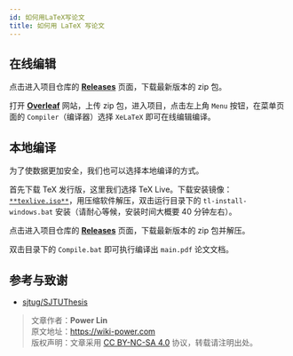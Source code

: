 ```yaml
---
id: 如何用LaTeX写论文
title: 如何用 LaTeX 写论文
---
```


## 在线编辑

点击进入项目仓库的 [**Releases**](https://github.com/sjtug/SJTUThesis/releases) 页面，下载最新版本的 zip 包。

打开 [**Overleaf**](https://www.overleaf.com/) 网站，上传 zip 包，进入项目，点击左上角 `Menu` 按钮，在菜单页面的 `Compiler`（编译器）选择 `XeLaTeX` 即可在线编辑编译。

## 本地编译

为了使数据更加安全，我们也可以选择本地编译的方式。

首先下载 TeX 发行版，这里我们选择 TeX Live。下载安装镜像：[`**texlive.iso**`](https://mirrors.sjtug.sjtu.edu.cn/ctan/systems/texlive/Images/texlive.iso)，用压缩软件解压，双击运行目录下的 `tl-install-windows.bat` 安装（请耐心等候，安装时间大概要 40 分钟左右）。

点击进入项目仓库的 [**Releases**](https://github.com/sjtug/SJTUThesis/releases) 页面，下载最新版本的 zip 包并解压。

双击目录下的 `Compile.bat` 即可执行编译出 `main.pdf` 论文文档。

## 参考与致谢

- [sjtug/SJTUThesis](https://github.com/sjtug/SJTUThesis)

> 文章作者：**Power Lin**  
> 原文地址：<https://wiki-power.com>  
> 版权声明：文章采用 [CC BY-NC-SA 4.0](https://creativecommons.org/licenses/by/4.0/deed.zh) 协议，转载请注明出处。
